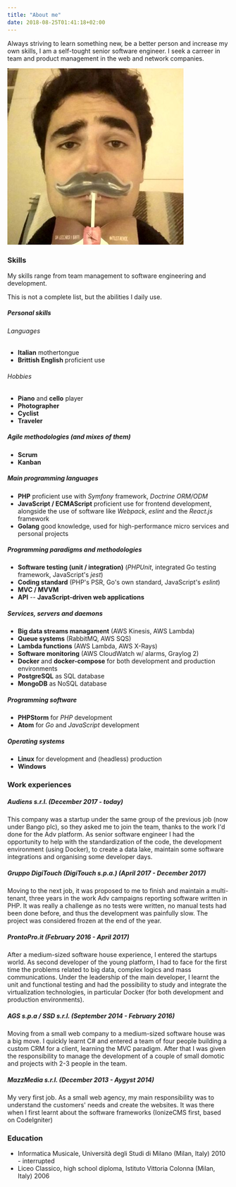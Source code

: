 ```yaml
---
title: "About me"
date: 2018-08-25T01:41:18+02:00
---
```


Always striving to learn something new, be a better person and increase my own skills,
I am a self-tought senior software engineer. I seek a carreer in team and product management
in the web and network companies.

![This is me][1]

### Skills

My skills range from team management to software engineering and development.

This is not a complete list, but the abilities I daily use.

##### Personal skills

###### Languages

- **Italian** mothertongue
- **Brittish English** proficient use

###### Hobbies
- **Piano** and **cello** player
- **Photographer**
- **Cyclist**
- **Traveler**

##### Agile methodologies (and mixes of them)

- **Scrum**
- **Kanban**

##### Main programming languages

- **PHP** proficient use with *Symfony* framework, *Doctrine ORM/ODM*
- **JavaScript / ECMAScript** proficient use for frontend development, alongside the use
of software like *Webpack*, *eslint* and the *React.js* framework
- **Golang** good knowledge, used for high-performance micro services and personal projects

##### Programming paradigms and methodologies

- **Software testing (unit / integration)** (*PHPUnit*, integrated Go testing framework, JavaScript's *jest*)
- **Coding standard** (PHP's PSR, Go's own standard, JavaScript's *eslint*)
- **MVC / MVVM**
- **API**
-- **JavaScript-driven web applications**

##### Services, servers and daemons

- **Big data streams managament** (AWS Kinesis, AWS Lambda)
- **Queue systems** (RabbitMQ, AWS SQS)
- **Lambda functions** (AWS Lambda, AWS X-Rays)
- **Software monitoring** (AWS CloudWatch w/ alarms, Graylog 2)
- **Docker** and **docker-compose** for both development and production environments
- **PostgreSQL** as SQL database
- **MongoDB** as NoSQL database

##### Programming software

- **PHPStorm** for *PHP* development
- **Atom** for *Go* and *JavaScript* development

##### Operating systems

- **Linux** for development and (headless) production
- **Windows**

### Work experiences

##### Audiens s.r.l. (December 2017 - today)

This company was a startup under the same group of the previous job (now under Bango plc),
so they asked me to join the team, thanks to the work I'd done for the Adv platform.
As senior software engineer I had the opportunity to help with the standardization
of the code, the development environment (using Docker), to create a data lake,
maintain some software integrations and organising some developer days.

##### Gruppo DigiTouch (DigiTouch s.p.a.) (April 2017 - December 2017)

Moving to the next job, it was proposed to me to finish and maintain a multi-tenant,
three years in the work Adv campaigns reporting software written in PHP.
It was really a challenge as no tests were written, no manual tests had been done
before, and thus the development was painfully slow. The project was considered frozen
at the end of the year.

##### ProntoPro.it (February 2016 - April 2017)

After a medium-sized software house experience, I entered the startups world.
As second developer of the young platform, I had to face for the first time
the problems related to big data, complex logics and mass communications. Under
the leadership of the main developer, I learnt the unit and functional testing
and had the possibility to study and integrate the virtualization technologies,
in particular Docker (for both development and production environments).

##### AGS s.p.a / SSD s.r.l. (September 2014 - February 2016)

Moving from a small web company to a medium-sized software house was a big move.
I quickly learnt C# and entered a team of four people building a custom CRM for a client,
learning the MVC paradigm. After that I was given the responsibility to manage
the development of a couple of small domotic and projects with 2-3 people in the team.

##### MazzMedia s.r.l. (December 2013 - Aygyst 2014)

My very first job. As a small web agency, my main responsibility was to understand
the customers' needs and create the websites. It was there when I first learnt about
the software frameworks (IonizeCMS first, based on CodeIgniter)

### Education

- Informatica Musicale, Università degli Studi di Milano (Milan, Italy) 2010 - interrupted
- Liceo Classico, high school diploma, Istituto Vittoria Colonna (Milan, Italy) 2006

[1]: /img/about.jpg
